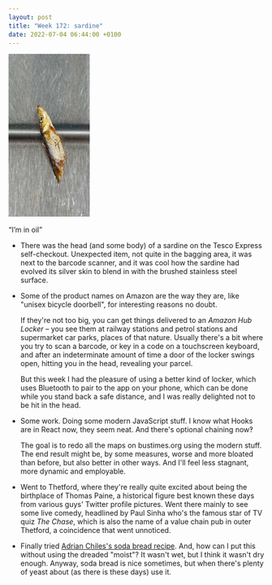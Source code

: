 ```yaml
---
layout: post
title: "Week 172: sardine"
date: 2022-07-04 06:44:00 +0100
---
```


<div style="width: 160px" class="wp-caption alignright"><img src="/images/sardine.jpg" alt="A sardine" width="320" height="320" /><p class="wp-caption-text">“I’m in oil”</p></div>


- There was the head (and some body) of a sardine on the Tesco Express self-checkout. Unexpected item, not quite in the bagging area, it was next to the barcode scanner, and it was cool how the sardine had evolved its silver skin to blend in with the brushed stainless steel surface.

- Some of the product names on Amazon are the way they are, like "unisex bicycle doorbell", for interesting reasons no doubt.

  If they're not too big, you can get things delivered to an _Amazon Hub Locker_ – you see them at railway stations and petrol stations and supermarket car parks, places of that nature. Usually there's a bit where you try to scan a barcode, or key in a code on a touchscreen keyboard, and after an indeterminate amount of time a door of the locker swings open, hitting you in the head, revealing your parcel.

  But this week I had the pleasure of using a better kind of locker, which uses Bluetooth to pair to the app on your phone, which can be done while you stand back a safe distance, and I was really delighted not to be hit in the head.

- Some work. Doing some modern JavaScript stuff. I know what Hooks are in React now, they seem neat. And there's optional chaining now‽

  The goal is to redo all the maps on bustimes.org using the modern stuff. The end result might be, by some measures, worse and more bloated than before, but also better in other ways. And I'll feel less stagnant, more dynamic and employable.

- Went to Thetford, where they're really quite excited about being the birthplace of Thomas Paine, a historical figure best known these days from various guys' Twitter profile pictures. Went there mainly to see some live comedy, headlined by Paul Sinha who's the famous star of <span class="caps">TV</span> quiz <cite>The Chase</cite>, which is also the name of a value chain pub in outer Thetford, a coincidence that went unnoticed.

- Finally tried [Adrian Chiles's soda bread recipe](/2020/04/week-56). And, how can I put this without using the dreaded "moist"? It wasn't wet, but I think it wasn't dry enough. Anyway, soda bread is nice sometimes, but when there's plenty of yeast about (as there is these days) use it.

